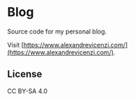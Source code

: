 # Blog

Source code for my personal blog.

Visit [https://www.alexandrevicenzi.com/](https://www.alexandrevicenzi.com/).

## License

CC BY-SA 4.0
